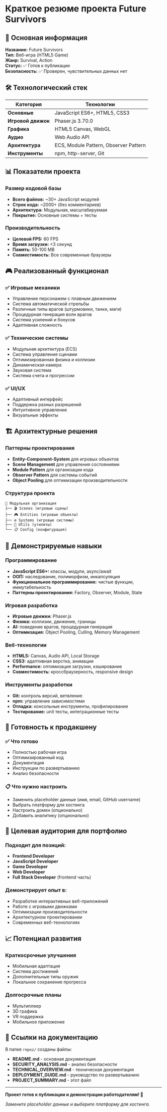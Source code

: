 # Краткое резюме проекта Future Survivors

## 🎯 Основная информация

**Название:** Future Survivors  
**Тип:** Веб-игра (HTML5 Game)  
**Жанр:** Survival, Action  
**Статус:** ✅ Готов к публикации  
**Безопасность:** ✅ Проверен, чувствительных данных нет  

## 🛠️ Технологический стек

| Категория | Технологии |
|-----------|------------|
| **Основные** | JavaScript ES6+, HTML5, CSS3 |
| **Игровой движок** | Phaser.js 3.70.0 |
| **Графика** | HTML5 Canvas, WebGL |
| **Аудио** | Web Audio API |
| **Архитектура** | ECS, Module Pattern, Observer Pattern |
| **Инструменты** | npm, http-server, Git |

## 📊 Показатели проекта

### Размер кодовой базы
- **Всего файлов:** ~30+ JavaScript модулей
- **Строк кода:** ~2000+ (без комментариев)
- **Архитектура:** Модульная, масштабируемая
- **Покрытие:** Основные системы + тесты

### Производительность
- **Целевой FPS:** 60 FPS
- **Время загрузки:** <3 секунд
- **Память:** 50-100 MB
- **Совместимость:** Все современные браузеры

## 🎮 Реализованный функционал

### ✅ Игровые механики
- Управление персонажем с плавным движением
- Система автоматической стрельбы
- Различные типы врагов (штурмовики, танки, маги)
- Процедурная генерация волн врагов
- Система усилений и бонусов
- Адаптивная сложность

### ✅ Технические системы
- Модульная архитектура (ECS)
- Система управления сценами
- Оптимизированная физика и коллизии
- Динамическая камера
- Звуковая система
- Система счета и прогрессии

### ✅ UI/UX
- Адаптивный интерфейс
- Поддержка разных разрешений
- Интуитивное управление
- Визуальные эффекты

## 🏗️ Архитектурные решения

### Паттерны проектирования
- **Entity-Component-System** для игровых объектов
- **Scene Management** для управления состояниями
- **Module Pattern** для организации кода
- **Observer Pattern** для системы событий
- **Object Pooling** для оптимизации производительности

### Структура проекта
```
📁 Модульная организация
├── 🎬 Scenes (игровые сцены)
├── 🎮 Entities (игровые объекты)  
├── ⚙️ Systems (игровые системы)
├── 🔧 Utils (утилиты)
└── 📋 Config (конфигурация)
```

## 💼 Демонстрируемые навыки

### Программирование
- **JavaScript ES6+:** классы, модули, async/await
- **ООП:** наследование, полиморфизм, инкапсуляция
- **Функциональное программирование:** чистые функции, иммутабельность
- **Паттерны проектирования:** Factory, Observer, Module, State

### Игровая разработка
- **Игровые движки:** Phaser.js
- **Физика:** коллизии, движение, границы
- **AI:** поведение врагов, процедурная генерация
- **Оптимизация:** Object Pooling, Culling, Memory Management

### Веб-технологии
- **HTML5:** Canvas, Audio API, Local Storage
- **CSS3:** адаптивная верстка, анимации
- **Performance:** оптимизация загрузки, кэширование
- **Совместимость:** кроссбраузерность, responsive design

### Инструменты разработки
- **Git:** контроль версий, ветвление
- **npm:** управление зависимостями
- **Отладка:** консольные инструменты, профилирование
- **Тестирование:** unit тесты, интеграционные тесты

## 🚀 Готовность к продакшену

### ✅ Что готово
- Полностью рабочая игра
- Оптимизированный код
- Документация
- Инструкции по развертыванию
- Анализ безопасности

### 📋 Что нужно настроить
- Заменить placeholder данные (имя, email, GitHub username)
- Выбрать платформу для хостинга
- Настроить домен (опционально)
- Добавить аналитику (опционально)

## 🎯 Целевая аудитория для портфолио

### Подходит для позиций:
- **Frontend Developer**
- **JavaScript Developer** 
- **Game Developer**
- **Web Developer**
- **Full Stack Developer** (frontend часть)

### Демонстрирует опыт в:
- Разработке интерактивных веб-приложений
- Работе с игровыми движками
- Оптимизации производительности
- Архитектурном проектировании
- Современных веб-технологиях

## 📈 Потенциал развития

### Краткосрочные улучшения
- Мобильная адаптация
- Система достижений
- Дополнительные типы оружия
- Локальное сохранение прогресса

### Долгосрочные планы
- Мультиплеер
- 3D графика
- VR поддержка
- Мобильное приложение

## 🔗 Ссылки на документацию

В папке `repoz/` созданы файлы:
- **README.md** - основная документация
- **SECURITY_ANALYSIS.md** - анализ безопасности  
- **TECHNICAL_OVERVIEW.md** - техническая документация
- **DEPLOYMENT_GUIDE.md** - руководство по развертыванию
- **PROJECT_SUMMARY.md** - этот файл

---

**Проект готов к публикации и демонстрации работодателям! 🚀**

*Замените placeholder данные и выберите платформу для хостинга.*